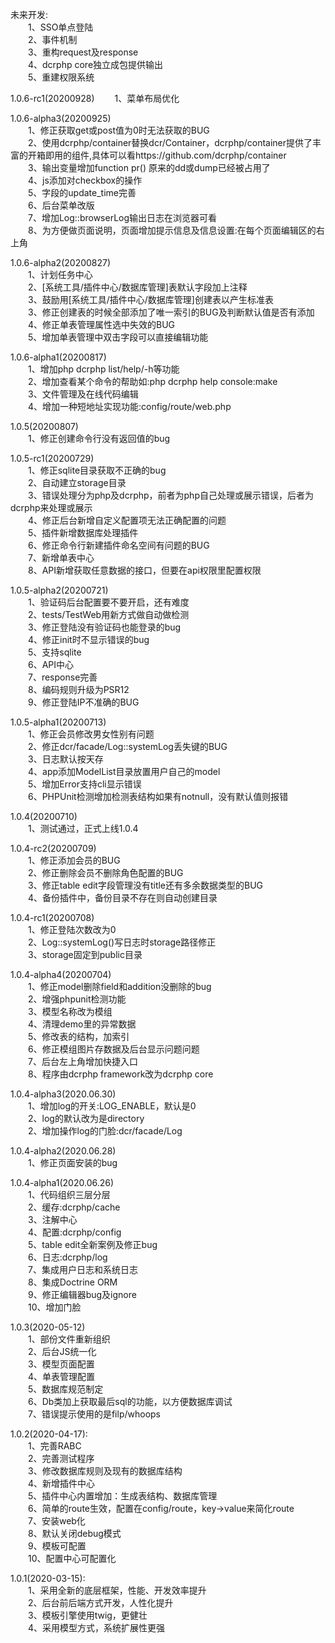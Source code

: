 未来开发:  
　　1、SSO单点登陆  
　　2、事件机制  
　　3、重构request及response  
　　4、dcrphp core独立成包提供输出  
　　5、重建权限系统  

1.0.6-rc1(20200928) 
　　1、菜单布局优化

1.0.6-alpha3(20200925)  
　　1、修正获取get或post值为0时无法获取的BUG  
　　2、使用dcrphp/container替换dcr/Container，dcrphp/container提供了丰富的开箱即用的组件,具体可以看https://github.com/dcrphp/container  
　　3、输出变量增加function pr() 原来的dd或dump已经被占用了  
　　4、js添加对checkbox的操作  
　　5、字段的update_time完善  
　　6、后台菜单改版  
　　7、增加Log::browserLog输出日志在浏览器可看  
　　8、为方便做页面说明，页面增加提示信息及信息设置:在每个页面编辑区的右上角  

1.0.6-alpha2(20200827)  
　　1、计划任务中心  
　　2、[系统工具/插件中心/数据库管理]表默认字段加上注释  
　　3、鼓励用[系统工具/插件中心/数据库管理]创建表以产生标准表  
　　3、修正创建表的时候全部添加了唯一索引的BUG及判断默认值是否有添加  
　　4、修正单表管理属性选中失效的BUG  
　　5、增加单表管理中双击字段可以直接编辑功能  

1.0.6-alpha1(20200817)   
　　1、增加php dcrphp list/help/-h等功能  
　　2、增加查看某个命令的帮助如:php dcrphp help console:make  
　　3、文件管理及在线代码编辑  
　　4、增加一种短地址实现功能:config/route/web.php    

1.0.5(20200807)  
　　1、修正创建命令行没有返回值的bug

1.0.5-rc1(20200729)  
　　1、修正sqlite目录获取不正确的bug  
　　2、自动建立storage目录  
　　3、错误处理分为php及dcrphp，前者为php自己处理或展示错误，后者为dcrphp来处理或展示  
　　4、修正后台新增自定义配置项无法正确配置的问题  
　　5、插件新增数据库处理插件  
　　6、修正命令行新建插件命名空间有问题的BUG  
　　7、新增单表中心    
　　8、API新增获取任意数据的接口，但要在api权限里配置权限  

1.0.5-alpha2(20200721)  
　　1、验证码后台配置要不要开启，还有难度  
　　2、tests/TestWeb用新方式做自动做检测  
　　3、修正登陆没有验证码也能登录的bug  
　　4、修正init时不显示错误的bug  
　　5、支持sqlite  
　　6、API中心  
　　7、response完善  
　　8、编码规则升级为PSR12  
　　9、修正登陆IP不准确的BUG  

1.0.5-alpha1(20200713)  
　　1、修正会员修改男女性别有问题  
　　2、修正dcr/facade/Log::systemLog丢失键的BUG  
　　3、日志默认按天存    
　　4、app添加ModelList目录放置用户自己的model  
　　5、增加Error支持cli显示错误  
　　6、PHPUnit检测增加检测表结构如果有notnull，没有默认值则报错  

1.0.4(20200710)  
　　1、测试通过，正式上线1.0.4  

1.0.4-rc2(20200709)  
　　1、修正添加会员的BUG  
　　2、修正删除会员不删除角色配置的BUG  
　　3、修正table edit字段管理没有title还有多余数据类型的BUG  
　　4、备份插件中，备份目录不存在则自动创建目录    

1.0.4-rc1(20200708)  
　　1、修正登陆次数改为0  
　　2、Log::systemLog()写日志时storage路径修正  
　　3、storage固定到public目录    

1.0.4-alpha4(20200704)  
　　1、修正model删除field和addition没删除的bug  
　　2、增强phpunit检测功能  
　　3、模型名称改为模组   
　　4、清理demo里的异常数据   
　　5、修改表的结构，加索引   
　　6、修正模组图片存数据及后台显示问题问题   
　　7、后台左上角增加快捷入口   
　　8、程序由dcrphp framework改为dcrphp core   

1.0.4-alpha3(2020.06.30)  
　　1、增加log的开关:LOG_ENABLE，默认是0  
　　2、log的默认改为是directory    
　　2、增加操作log的门脸:dcr/facade/Log    

1.0.4-alpha2(2020.06.28)  
　　1、修正页面安装的bug  

1.0.4-alpha1(2020.06.26)  
　　1、代码组织三层分层  
　　2、缓存:dcrphp/cache  
　　3、注解中心  
　　4、配置:dcrphp/config  
　　5、table edit全新案例及修正bug  
　　6、日志:dcrphp/log   
　　7、集成用户日志和系统日志  
　　8、集成Doctrine ORM  
　　9、修正编辑器bug及ignore  
　　10、增加门脸  
    
1.0.3(2020-05-12)  
　　1、部份文件重新组织  
　　2、后台JS统一化  
　　3、模型页面配置  
　　4、单表管理配置  
　　5、数据库规范制定  
　　6、Db类加上获取最后sql的功能，以方便数据库调试  
　　7、错误提示使用的是filp/whoops  

1.0.2(2020-04-17):  
　　1、完善RABC  
　　2、完善测试程序  
　　3、修改数据库规则及现有的数据库结构  
　　4、新增插件中心  
　　5、插件中心内置增加：生成表结构、数据库管理  
　　6、简单的route生效，配置在config/route，key->value来简化route  
　　7、安装web化  
　　8、默认关闭debug模式  
　　9、模板可配置  
　　10、配置中心可配置化  

1.0.1(2020-03-15):  
　　1、采用全新的底层框架，性能、开发效率提升  
　　2、后台前后端方式开发，人性化提升  
　　3、模板引擎使用twig，更健壮  
　　4、采用模型方式，系统扩展性更强  

